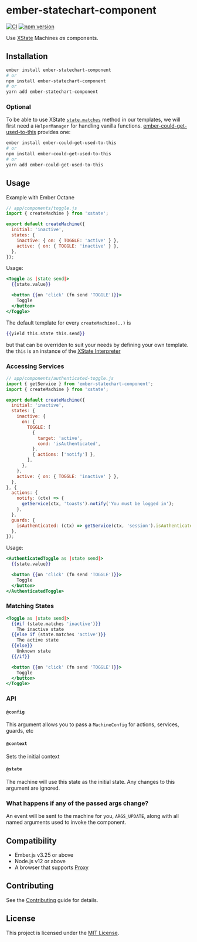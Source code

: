 ember-statechart-component
==============================================================================

[![CI](https://github.com/NullVoxPopuli/ember-statechart-component/actions/workflows/ci.yml/badge.svg)](https://github.com/NullVoxPopuli/ember-statechart-component/actions/workflows/ci.yml)
[![npm version](https://badge.fury.io/js/ember-statechart-component.svg)](https://www.npmjs.com/package/ember-statechart-component)


Use [XState](https://xstate.js.org/) Machines *as* components.

Installation
------------------------------------------------------------------------------

```bash
ember install ember-statechart-component
# or
npm install ember-statechart-component
# or
yarn add ember-statechart-component
```

### Optional

To be able to use XState [`state.matches`](https://xstate.js.org/docs/guides/states.html#state-matches-parentstatevalue)
method in our templates,
we will first need a `HelperManager` for
handling vanilla functions.
[ember-could-get-used-to-this](https://github.com/pzuraq/ember-could-get-used-to-this)
provides one:

```bash
ember install ember-could-get-used-to-this
# or
npm install ember-could-get-used-to-this
# or
yarn add ember-could-get-used-to-this
```

Usage
------------------------------------------------------------------------------

Example with Ember Octane

```js
// app/components/toggle.js
import { createMachine } from 'xstate';

export default createMachine({
  initial: 'inactive',
  states: {
    inactive: { on: { TOGGLE: 'active' } },
    active: { on: { TOGGLE: 'inactive' } },
  },
});
```

Usage:

```hbs
<Toggle as |state send|>
  {{state.value}}

  <button {{on 'click' (fn send 'TOGGLE')}}>
    Toggle
  </button>
</Toggle>
```

The default template for every `createMachine(..)` is
```hbs
{{yield this.state this.send}}
```
but that can be overriden to suit your needs by defining your own template.
the `this` is an instance of the [XState Interpreter](https://xstate.js.org/api/classes/interpreter.html)

### Accessing Services

```js
// app/components/authenticated-toggle.js
import { getService } from 'ember-statechart-component';
import { createMachine } from 'xstate';

export default createMachine({
  initial: 'inactive',
  states: {
    inactive: {
      on: {
        TOGGLE: [
          {
            target: 'active',
            cond: 'isAuthenticated',
          },
          { actions: ['notify'] },
        ],
      },
    },
    active: { on: { TOGGLE: 'inactive' } },
  },
}, {
  actions: {
    notify: (ctx) => {
      getService(ctx, 'toasts').notify('You must be logged in');
    },
  },
  guards: {
    isAuthenticated: (ctx) => getService(ctx, 'session').isAuthenticated,
  },
});
```

Usage:

```hbs
<AuthenticatedToggle as |state send|>
  {{state.value}}

  <button {{on 'click' (fn send 'TOGGLE')}}>
    Toggle
  </button>
</AuthenticatedToggle>
```

### Matching States

```hbs
<Toggle as |state send|>
  {{#if (state.matches 'inactive')}}
    The inactive state
  {{else if (state.matches 'active')}}
    The active state
  {{else}}
    Unknown state
  {{/if}}

  <button {{on 'click' (fn send 'TOGGLE')}}>
    Toggle
  </button>
</Toggle>
```

### API

#### `@config`

This argument allows you to pass a `MachineConfig` for actions, services, guards, etc

#### `@context`

Sets the initial context

#### `@state`

The machine will use this state as the initial state. Any changes to
this argument are ignored.


### What happens if any of the passed args change?

An event will be sent to the machine for you, `ARGS_UPDATE`, along
with all named arguments used to invoke the component.


Compatibility
------------------------------------------------------------------------------

* Ember.js v3.25 or above
* Node.js v12 or above
* A browser that supports [Proxy](https://caniuse.com/proxy)


Contributing
------------------------------------------------------------------------------

See the [Contributing](CONTRIBUTING.md) guide for details.


License
------------------------------------------------------------------------------

This project is licensed under the [MIT License](LICENSE.md).
